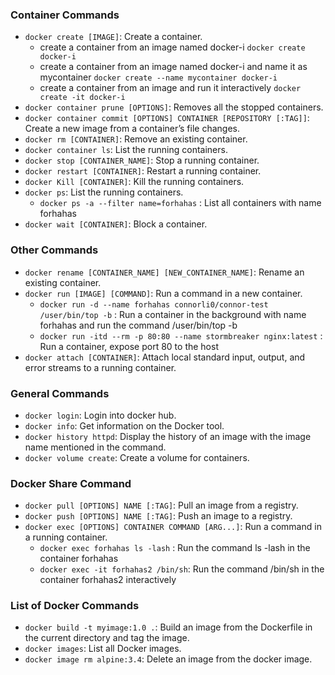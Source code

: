 ### Container Commands
- `docker create [IMAGE]`: Create a container.
  - create a container from an image named docker-i `docker create docker-i`
  - create a container from an image named docker-i and name it as mycontainer `docker create --name mycontainer docker-i`
  - create a container from an image and run it interactively `docker create -it docker-i`
- `docker container prune [OPTIONS]`: Removes all the stopped containers.
- `docker container commit [OPTIONS] CONTAINER [REPOSITORY [:TAG]]`: Create a new image from a container’s file changes.
- `docker rm [CONTAINER]`: Remove an existing container.
- `docker container ls`: List the running containers.
- `docker stop [CONTAINER_NAME]`: Stop a running container.
- `docker restart [CONTAINER]`: Restart a running container.
- `docker Kill [CONTAINER]`: Kill the running containers.
- `docker ps`: List the running containers.
  - `docker ps -a --filter name=forhahas` : List all containers with name forhahas
- `docker wait [CONTAINER]`: Block a container.


### Other Commands
- `docker rename [CONTAINER_NAME] [NEW_CONTAINER_NAME]`: Rename an existing container.
- `docker run [IMAGE] [COMMAND]`: Run a command in a new container.
  - `docker run -d --name forhahas connorli0/connor-test /user/bin/top -b` : Run a container in the background with name forhahas and run the command /user/bin/top -b
  - `docker run -itd --rm -p 80:80 --name stormbreaker nginx:latest` : Run a container, expose port 80 to the host
- `docker attach [CONTAINER]`: Attach local standard input, output, and error streams to a running container.

### General Commands
- `docker login`: Login into docker hub.
- `docker info`: Get information on the Docker tool.
- `docker history httpd`: Display the history of an image with the image name mentioned in the command.
- `docker volume create`: Create a volume for containers.

### Docker Share Command
- `docker pull [OPTIONS] NAME [:TAG]`: Pull an image from a registry.
- `docker push [OPTIONS] NAME [:TAG]`: Push an image to a registry.
- `docker exec [OPTIONS] CONTAINER COMMAND [ARG...]`: Run a command in a running container.
  - `docker exec forhahas ls -lash` : Run the command ls -lash in the container forhahas
  - `docker exec -it forhahas2 /bin/sh`: Run the command /bin/sh in the container forhahas2 interactively
### List of Docker Commands
- `docker build -t myimage:1.0 .`: Build an image from the Dockerfile in the current directory and tag the image.
- `docker images`: List all Docker images.
- `docker image rm alpine:3.4`: Delete an image from the docker image.


